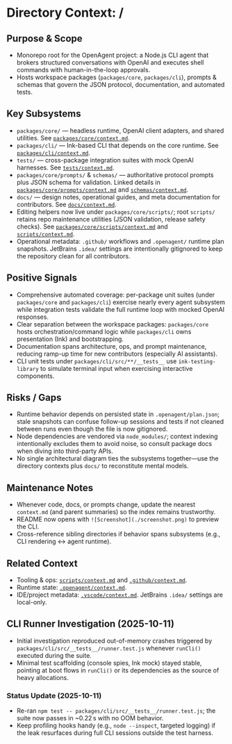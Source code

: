 # Directory Context: /

## Purpose & Scope

- Monorepo root for the OpenAgent project: a Node.js CLI agent that brokers structured conversations with OpenAI and executes shell commands with human-in-the-loop approvals.
- Hosts workspace packages (`packages/core`, `packages/cli`), prompts & schemas that govern the JSON protocol, documentation, and automated tests.

## Key Subsystems

- `packages/core/` — headless runtime, OpenAI client adapters, and shared utilities. See [`packages/core/context.md`](packages/core/context.md).
- `packages/cli/` — Ink-based CLI that depends on the core runtime. See [`packages/cli/context.md`](packages/cli/context.md).
- `tests/` — cross-package integration suites with mock OpenAI harnesses. See [`tests/context.md`](tests/context.md).
- `packages/core/prompts/` & `schemas/` — authoritative protocol prompts plus JSON schema for validation. Linked details in [`packages/core/prompts/context.md`](packages/core/prompts/context.md) and [`schemas/context.md`](schemas/context.md).
- `docs/` — design notes, operational guides, and meta documentation for contributors. See [`docs/context.md`](docs/context.md).
- Editing helpers now live under `packages/core/scripts/`; root `scripts/` retains repo maintenance utilities (JSON validation, release safety checks). See [`packages/core/scripts/context.md`](packages/core/scripts/context.md) and [`scripts/context.md`](scripts/context.md).
- Operational metadata: `.github/` workflows and `.openagent/` runtime plan snapshots. JetBrains `.idea/`
  settings are intentionally gitignored to keep the repository clean for all contributors.

## Positive Signals

- Comprehensive automated coverage: per-package unit suites (under `packages/core` and `packages/cli`) exercise nearly every agent subsystem while integration tests validate the full runtime loop with mocked OpenAI responses.
- Clear separation between the workspace packages: `packages/core` hosts orchestration/command logic while `packages/cli` owns presentation (Ink) and bootstrapping.
- Documentation spans architecture, ops, and prompt maintenance, reducing ramp-up time for new contributors (especially AI assistants).
- CLI unit tests under `packages/cli/src/**/__tests__` use `ink-testing-library` to simulate terminal input when exercising interactive components.

## Risks / Gaps

- Runtime behavior depends on persisted state in `.openagent/plan.json`; stale snapshots can confuse follow-up sessions and tests if not cleaned between runs even though the file is now gitignored.
- Node dependencies are vendored via `node_modules/`; context indexing intentionally excludes them to avoid noise, so consult package docs when diving into third-party APIs.
- No single architectural diagram ties the subsystems together—use the directory contexts plus `docs/` to reconstitute mental models.

## Maintenance Notes

- Whenever code, docs, or prompts change, update the nearest `context.md` (and parent summaries) so the index remains trustworthy.
- README now opens with `![Screenshot](./screenshot.png)` to preview the CLI.
- Cross-reference sibling directories if behavior spans subsystems (e.g., CLI rendering ↔ agent runtime).

## Related Context

- Tooling & ops: [`scripts/context.md`](scripts/context.md) and [`.github/context.md`](.github/context.md).
- Runtime state: [`.openagent/context.md`](.openagent/context.md).
- IDE/project metadata: [`.vscode/context.md`](.vscode/context.md). JetBrains `.idea/` settings are local-only.

## CLI Runner Investigation (2025-10-11)

- Initial investigation reproduced out-of-memory crashes triggered by `packages/cli/src/__tests__/runner.test.js` whenever `runCli()` executed during the suite.
- Minimal test scaffolding (console spies, Ink mock) stayed stable, pointing at boot flows in `runCli()` or its dependencies as the source of heavy allocations.

### Status Update (2025-10-11)

- Re-ran `npm test -- packages/cli/src/__tests__/runner.test.js`; the suite now passes in ~0.22 s with no OOM behavior.
- Keep profiling hooks handy (e.g., `node --inspect`, targeted logging) if the leak resurfaces during full CLI sessions outside the test harness.
